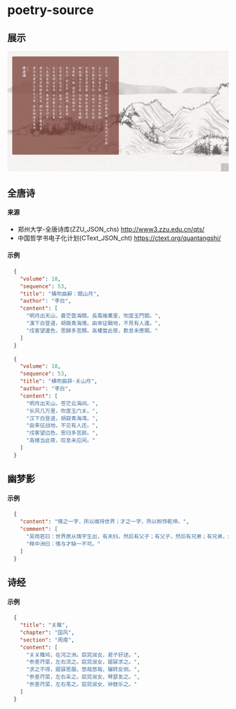 # poetry-source
## 展示
![example](example.jpg)

## 全唐诗
#### 来源
+ 郑州大学-全唐诗库(ZZU_JSON_chs) http://www3.zzu.edu.cn/qts/
+ 中国哲学书电子化计划(CText_JSON_cht) https://ctext.org/quantangshi/

#### 示例
```json
  {
    "volume": 18,
    "sequence": 53,
    "title": "橫吹曲辭：關山月",
    "author": "李白",
    "content": [
      "明月出天山，蒼茫雲海間。長風幾萬里，吹度玉門關。",
      "漢下白登道，胡窺青海灣。由來征戰地，不見有人還。",
      "戍客望邊色，思歸多苦顏。高樓當此夜，歎息未應閑。"
    ]
  }
```
```json
  {
    "volume": 18,
    "sequence": 53,
    "title": "横吹曲辞·关山月",
    "author": "李白",
    "content": [
      "明月出天山，苍茫云海间。",
      "长风几万里，吹度玉门关。",
      "汉下白登道，胡窥青海湾。",
      "由来征战地，不见有人还。",
      "戍客望边色，思归多苦颜。",
      "高楼当此夜，叹息未应闲。"
    ]
  }
```

## 幽梦影

#### 示例
```json
  {
    "content": "情之一字，所以维持世界；才之一字，所以粉饰乾坤。",
    "comment": [
      "吴雨若曰：世界原从情字生出，有夫妇，然后有父子；有父子，然后有兄弟；有兄弟，然后有朋友；有朋友，然后有君臣。",
      "释中洲曰：情与才缺一不可。"
    ]
  }
```

## 诗经
#### 示例
```json
  {
    "title": "关雎",
    "chapter": "国风",
    "section": "周南",
    "content": [
      "关关雎鸠，在河之洲。窈窕淑女，君子好逑。",
      "参差荇菜，左右流之。窈窕淑女，寤寐求之。",
      "求之不得，寤寐思服。悠哉悠哉，辗转反侧。",
      "参差荇菜，左右采之。窈窕淑女，琴瑟友之。",
      "参差荇菜，左右芼之。窈窕淑女，钟鼓乐之。"
    ]
  }
```